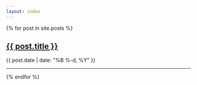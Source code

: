 ```yaml
---
layout: index
---
```

{% for post in site.posts %}
<div>
  <a href="{{ post.url | prepend: site.baseurl | replace: '//', '/' }}" class="text-link">
    <h2>
        {{ post.title }}
    </h2>
  </a>
  <p class="post-meta">
      {{ post.date | date: "%B %-d, %Y" }}
  </p>
</div>
<hr>
{% endfor %}
